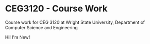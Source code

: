 # CEG3120 - Course Work
Course work for CEG 3120 at Wright State University, Department of Computer Science and Engineering


Hi! I'm New!
